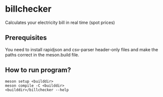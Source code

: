 # billchecker
Calculates your electricity bill in real time (spot prices)

## Prerequisites
You need to install rapidjson and csv-parser header-only files and make the paths correct in the meson.build file.

## How to run program?
```
meson setup <builddir>
meson compile -C <builddir>
<builddir>/billchecker --help
```
